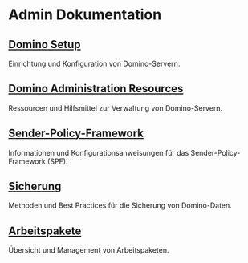 # Admin Dokumentation

## [Domino Setup](./domino_setup)

Einrichtung und Konfiguration von Domino-Servern.

## [Domino Administration Resources](./domino_admin_resources)

Ressourcen und Hilfsmittel zur Verwaltung von Domino-Servern.

## [Sender-Policy-Framework](./sender_policy_framework)

Informationen und Konfigurationsanweisungen für das Sender-Policy-Framework (SPF).

## [Sicherung](./sicherung)

Methoden und Best Practices für die Sicherung von Domino-Daten.

## [Arbeitspakete](./arbeitspakete)

Übersicht und Management von Arbeitspaketen.
